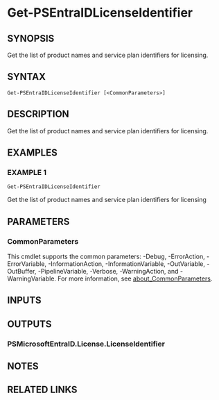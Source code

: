 ﻿---
external help file: PSMicrosoftEntraID-help.xml
Module Name: PSMicrosoftEntraID
online version:
schema: 2.0.0
---

# Get-PSEntraIDLicenseIdentifier

## SYNOPSIS
Get the list of product names and service plan identifiers for licensing.

## SYNTAX

```
Get-PSEntraIDLicenseIdentifier [<CommonParameters>]
```

## DESCRIPTION
Get the list of product names and service plan identifiers for licensing.

## EXAMPLES

### EXAMPLE 1
```
Get-PSEntraIDLicenseIdentifier
```

Get the list of product names and service plan identifiers for licensing

## PARAMETERS

### CommonParameters
This cmdlet supports the common parameters: -Debug, -ErrorAction, -ErrorVariable, -InformationAction, -InformationVariable, -OutVariable, -OutBuffer, -PipelineVariable, -Verbose, -WarningAction, and -WarningVariable. For more information, see [about_CommonParameters](http://go.microsoft.com/fwlink/?LinkID=113216).

## INPUTS

## OUTPUTS

### PSMicrosoftEntraID.License.LicenseIdentifier
## NOTES

## RELATED LINKS

